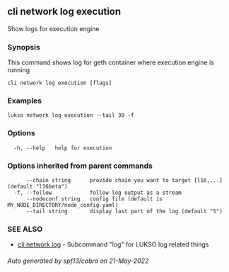 ## cli network log execution

Show logs for execution engine

### Synopsis

This command shows log for geth container where execution engine is running

```
cli network log execution [flags]
```

### Examples

```
lukso network log execution --tail 30 -f
```

### Options

```
  -h, --help   help for execution
```

### Options inherited from parent commands

```
      --chain string      provide chain you want to target [l16,...] (default "l16beta")
  -f, --follow            follow log output as a stream
      --nodeconf string   config file (default is MY_NODE_DIRECTORY/node_config.yaml)
      --tail string       display last part of the log (default "5")
```

### SEE ALSO

* [cli network log](cli_network_log.md)	 - Subcommand "log" for LUKSO log related things

###### Auto generated by spf13/cobra on 21-May-2022
